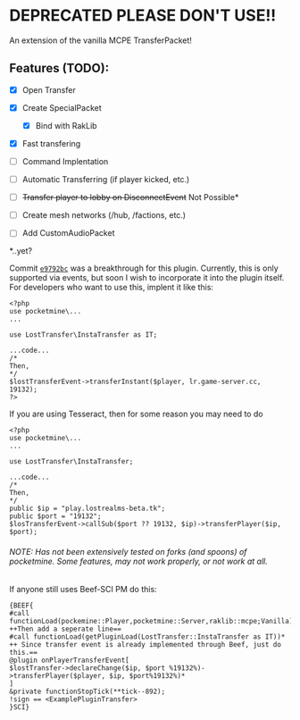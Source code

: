 # DEPRECATED PLEASE DON'T USE!!
An extension of the vanilla MCPE TransferPacket!

## Features (TODO):
- [x] Open Transfer
- [x] Create SpecialPacket
  - [x] Bind with RakLib  
- [x] Fast transfering
- [ ] Command Implentation
- [ ] Automatic Transferring (if player kicked, etc.)
- [ ] ~~Transfer player to lobby on DisconnectEvent~~ Not Possible*
- [ ] Create mesh networks (/hub, /factions, etc.)
- [ ] Add CustomAudioPacket



*..yet?

Commit [`e9792bc`](https://github.com/thelucyclub/LostTransfer/commit/e9792bc190200acbc028934a82246ee74a2dd1f8) was a breakthrough for this plugin. Currently, this is only supported via events, but soon I wish to incorporate it into the plugin itself. For developers who want to use this, implent it like this:
```
<?php
use pocketmine\...
...

use LostTransfer\InstaTransfer as IT;

...code...
/*
Then,
*/
$lostTransferEvent->transferInstant($player, lr.game-server.cc, 19132);
?>
```
If you are using Tesseract, then for some reason you may need to do
```
<?php
use pocketmine\...
...

use LostTransfer\InstaTransfer;

...code...
/*
Then,
*/
public $ip = "play.lostrealms-beta.tk";
public $port = "19132";
$losTransferEvent->callSub($port ?? 19132, $ip)->transferPlayer($ip, $port);
```
###### NOTE: Has not been extensively tested on forks (and spoons) of pocketmine. Some features, may not work properly, or not work at all.
If anyone still uses Beef-SCI PM do this:
```
{BEEF{
#call functionLoad(pockemine::Player,pocketmine::Server,raklib::mcpe;Vanilla)*
++Then add a seperate line==
#call functionLoad(getPluginLoad(LostTransfer::InstaTransfer as IT))*
++ Since transfer event is already implemented through Beef, just do this.==
@plugin onPlayerTransferEvent[
$lostTransfer->declareChange($ip, $port %19132%)->transferPlayer($player, $ip, $port%19132%)*
]
&private functionStopTick(**tick--892);
!sign == <ExamplePluginTransfer>
}SCI}

